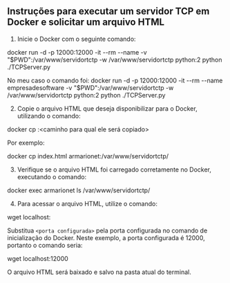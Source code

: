 ## Instruções para executar um servidor TCP em Docker e solicitar um arquivo HTML


1. Inicie o Docker com o seguinte comando:

docker run -d -p 12000:12000 -it --rm --name <nome da empresa> -v "$PWD":/var/www/servidortctp -w /var/www/servidortctp python:2 python ./TCPServer.py

No meu caso o comando foi:
    docker run -d -p 12000:12000 -it --rm --name empresadesoftware -v "$PWD":/var/www/servidortctp -w /var/www/servidortctp python:2 python ./TCPServer.py
  
2. Copie o arquivo HTML que deseja disponibilizar para o Docker, utilizando o comando:

docker cp <nome do arquivo> <nome do container>:<caminho para qual ele será copiado>

Por exemplo:

docker cp index.html armarionet:/var/www/servidortctp/

3. Verifique se o arquivo HTML foi carregado corretamente no Docker, executando o comando:

docker exec armarionet ls /var/www/servidortctp/

4. Para acessar o arquivo HTML, utilize o comando:

wget localhost:<porta configurada>

Substitua `<porta configurada>` pela porta configurada no comando de inicialização do Docker. Neste exemplo, a porta configurada é 12000, portanto o comando seria:

wget localhost:12000

O arquivo HTML será baixado e salvo na pasta atual do terminal.
